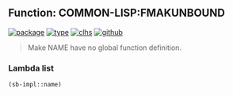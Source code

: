 ## Function: COMMON-LISP:FMAKUNBOUND
[![package](https://img.shields.io/badge/Package-COMMON--LISP-5f9ea0.svg?style=social&colorA=999999)](../) [![type](https://img.shields.io/badge/Type-Function-5f9ea0.svg?style=social&colorA=999999)](../#function) [![clhs](https://img.shields.io/badge/CLHS-FMAKUNBOUND-5f9ea0.svg?style=social&colorA=999999)](http://www.lispworks.com/documentation/HyperSpec/Body/f_fmakun.htm) [![github](https://img.shields.io/badge/GitHub-View_the_source-5f9ea0.svg?style=social&colorA=999999&logo=github)](https://github.com/sbcl/sbcl/blob/master/src/code/fdefinition.lisp/) 

> Make NAME have no global function definition.

### Lambda list
```cl
(sb-impl::name)
```
